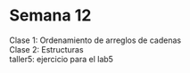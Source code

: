 # Semana 12
Clase 1: Ordenamiento de arreglos de cadenas <br/>
Clase 2: Estructuras <br/>
taller5: ejercicio para el lab5 <br/>
